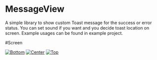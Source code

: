 # MessageView
A simple library to show custom Toast message for the success or error status. 
You can set sound if you want and you decide toast location on screen.
Example usages can be found in example project.

#Screen

<a href='https://postimg.cc/Y4qGtZ7J' target='_blank'><img src='https://i.postimg.cc/Y4qGtZ7J/Bottom.png' border='0' alt='Bottom'/></a>
<a href='https://postimg.cc/nsBFb1j6' target='_blank'><img src='https://i.postimg.cc/nsBFb1j6/Center.png' border='0' alt='Center'/></a>
<a href='https://postimg.cc/CZGg6L90' target='_blank'><img src='https://i.postimg.cc/CZGg6L90/Top.png' border='0' alt='Top'/></a>
